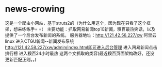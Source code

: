 # news-crowing
这是一个爬虫小网站，基于struts2的（为什么用这个，因为现在只看了这个框架，想来练练手= =）
主要功能：抓取网易新闻top10新闻，糗百最热笑话，以及提供了一个后台发布新闻的系统。
服务器地址：http://121.42.58.227/xw    阿里云 linux
进入CTGU新闻--新闻发布系统   http://121.42.58.227/xw/admin/index.html即可进入后台管理
进入网易新闻点击排行榜
进入糗百24小时最热       这两个文抓取的类容(最近糗百页面架构改好，还没更新匹配正则。。)
